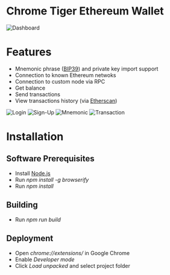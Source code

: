 # Chrome Tiger Ethereum Wallet
![Dashboard](https://github.com/tigerdevpool/browser-wallet/blob/master/screenshots/Dashboard.PNG)

# Features
  - Mnemonic phrase ([BIP39](https://iancoleman.io/bip39/)) and private key import support
  - Connection to known Ethereum netwoks
  - Connection to custom node via RPC
  - Get balance
  - Send transactions
  - View transactions history (via [Etherscan](https://etherscan.io))

![Login](https://github.com/tigerdevpool/browser-wallet/blob/master/screenshots/Login.PNG)
![Sign-Up](https://github.com/tigerdevpool/browser-wallet/blob/master/screenshots/SignUp.PNG)
![Mnemonic](https://github.com/tigerdevpool/browser-wallet/blob/master/screenshots/Mnemonic.PNG)
![Transaction](https://github.com/tigerdevpool/browser-wallet/blob/master/screenshots/Transaction.PNG)

# Installation

## Software Prerequisites
  - Install [Node.js](https://nodejs.org/)
  - Run *npm install -g browserify*
  - Run *npm install*

## Building
  - Run *npm run build*

## Deployment
  - Open *chrome://extensions/* in Google Chrome
  - Enable *Developer mode*
  - Click *Load unpacked* and select project folder
